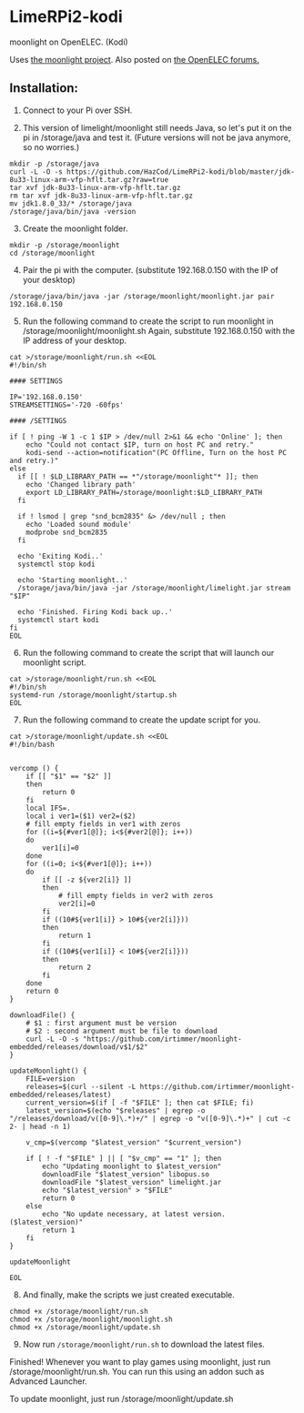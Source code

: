 # LimeRPi2-kodi
moonlight on OpenELEC. (Kodi)

Uses [the moonlight project](https://github.com/irtimmer/moonlight-embedded).
Also posted on [the OpenELEC forums.](http://openelec.tv/forum/12-guides-tips-and-tricks/76298-how-to-setup-moonlight-on-the-raspberry-pi#137002)

Installation:
--------------
1. Connect to your Pi over SSH.

2. This version of limelight/moonlight still needs Java, so let's put it on the pi in /storage/java and test it. (Future versions will not be java anymore, so no worries.)
```
mkdir -p /storage/java
curl -L -O -s https://github.com/HazCod/LimeRPi2-kodi/blob/master/jdk-8u33-linux-arm-vfp-hflt.tar.gz?raw=true
tar xvf jdk-8u33-linux-arm-vfp-hflt.tar.gz
rm tar xvf jdk-8u33-linux-arm-vfp-hflt.tar.gz
mv jdk1.8.0_33/* /storage/java
/storage/java/bin/java -version
```

3. Create the moonlight folder.
```
mkdir -p /storage/moonlight
cd /storage/moonlight
```

4. Pair the pi with the computer. (substitute 192.168.0.150 with the IP of your desktop)
```
/storage/java/bin/java -jar /storage/moonlight/moonlight.jar pair 192.168.0.150
```

5. Run the following command to create the script to run moonlight in /storage/moonlight/moonlight.sh
Again, substitute 192.168.0.150 with the IP address of your desktop.
```
cat >/storage/moonlight/run.sh <<EOL
#!/bin/sh

#### SETTINGS

IP='192.168.0.150'
STREAMSETTINGS='-720 -60fps'

#### /SETTINGS

if [ ! ping -W 1 -c 1 $IP > /dev/null 2>&1 && echo 'Online' ]; then
    echo "Could not contact $IP, turn on host PC and retry."
    kodi-send --action=notification"(PC Offline, Turn on the host PC and retry.)"
else
  if [[ ! $LD_LIBRARY_PATH == *"/storage/moonlight"* ]]; then
    echo 'Changed library path'
    export LD_LIBRARY_PATH=/storage/moonlight:$LD_LIBRARY_PATH
  fi
  
  if ! lsmod | grep "snd_bcm2835" &> /dev/null ; then
    echo 'Loaded sound module'
    modprobe snd_bcm2835
  fi
  
  echo 'Exiting Kodi..'
  systemctl stop kodi
  
  echo 'Starting moonlight..'
  /storage/java/bin/java -jar /storage/moonlight/limelight.jar stream "$IP"
  
  echo 'Finished. Firing Kodi back up..'
  systemctl start kodi
fi
EOL
```


6. Run the following command to create the script that will launch our moonlight script.
```
cat >/storage/moonlight/run.sh <<EOL
#!/bin/sh
systemd-run /storage/moonlight/startup.sh
EOL
```

7. Run the following command to create the update script for you.
```
cat >/storage/moonlight/update.sh <<EOL
#!/bin/bash


vercomp () {
    if [[ "$1" == "$2" ]]
    then
        return 0
    fi
    local IFS=.
    local i ver1=($1) ver2=($2)
    # fill empty fields in ver1 with zeros
    for ((i=${#ver1[@]}; i<${#ver2[@]}; i++))
    do
        ver1[i]=0
    done
    for ((i=0; i<${#ver1[@]}; i++))
    do
        if [[ -z ${ver2[i]} ]]
        then
            # fill empty fields in ver2 with zeros
            ver2[i]=0
        fi
        if ((10#${ver1[i]} > 10#${ver2[i]}))
        then
            return 1
        fi
        if ((10#${ver1[i]} < 10#${ver2[i]}))
        then
            return 2
        fi
    done
    return 0
}

downloadFile() {
    # $1 : first argument must be version
    # $2 : second argument must be file to download
    curl -L -O -s "https://github.com/irtimmer/moonlight-embedded/releases/download/v$1/$2"
}

updateMoonlight() {
    FILE=version
    releases=$(curl --silent -L https://github.com/irtimmer/moonlight-embedded/releases/latest)
    current_version=$(if [ -f "$FILE" ]; then cat $FILE; fi)
    latest_version=$(echo "$releases" | egrep -o "/releases/download/v([0-9]\.*)+/" | egrep -o "v([0-9]\.*)+" | cut -c 2- | head -n 1)

    v_cmp=$(vercomp "$latest_version" "$current_version")

    if [ ! -f "$FILE" ] || [ "$v_cmp" == "1" ]; then
        echo "Updating moonlight to $latest_version"
        downloadFile "$latest_version" libopus.so
        downloadFile "$latest_version" limelight.jar
        echo "$latest_version" > "$FILE"
        return 0
    else
        echo "No update necessary, at latest version. ($latest_version)"
        return 1
    fi
}

updateMoonlight

EOL
```

8. And finally, make the scripts we just created executable.
```
chmod +x /storage/moonlight/run.sh
chmod +x /storage/moonlight/moonlight.sh
chmod +x /storage/moonlight/update.sh
```
9. Now run `/storage/moonlight/run.sh` to download the latest files.

Finished! Whenever you want to play games using moonlight, just run /storage/moonlight/run.sh.
You can run this using an addon such as Advanced Launcher.

To update moonlight, just run /storage/moonlight/update.sh
